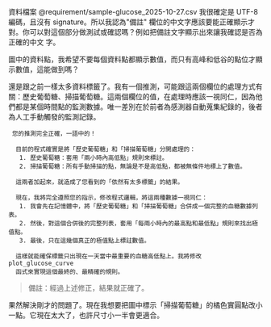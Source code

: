 資料檔案 @requirement/sample-glucose_2025-10-27.csv 我很確定是 UTF-8 編碼，且沒有 signature。所以我認為"備註"
  欄位的中文字應該要能正確顯示才對。你可以對這個部分做測試或確認嗎？例如把備註文字顯示出來讓我確認是否為正確的中文
  字。

圖中的資料點，我希望不要每個資料點都顯示數值，而只有高峰和低谷的點位才顯示數值，這能做到嗎？

還是跟之前一樣太多資料標籤了。我有一個推測，可能跟這兩個欄位的處理方式有關：歷史葡萄糖、掃描葡萄糖。這兩個欄位的值，在處理時應該一視同仁，因為他們都是某個時間點的監測數據。唯一差別在於前者為感測器自動蒐集紀錄的，後者為人工手動觸發的監測記錄。

```
 您的推測完全正確，一語中的！

  目前的程式確實是將「歷史葡萄糖」和「掃描葡萄糖」分開處理的：
   1. 歷史葡萄糖：套用「兩小時內高低點」規則來標註。
   2. 掃描葡萄糖：所有手動掃描的點，無論是不是高低點，都被無條件地標上了數值。

  這兩者加起來，就造成了您看到的「依然有太多標籤」的結果。

  現在，我將完全遵照您的指示，修改程式邏輯，將這兩種數據一視同仁：
   1. 我會先在記憶體中，將「歷史葡萄糖」和「掃描葡萄糖」合併成一個完整的血糖數據列表。
   2. 然後，對這個合併後的完整列表，套用「每兩小時內的最高點和最低點」規則來找出極值點。
   3. 最後，只在這幾個真正的極值點上標註數值。

  這樣就能確保標籤只出現在一天當中最重要的血糖高低點上。我將修改 plot_glucose_curve
  函式來實現這個最終的、最精確的規則。
```

> 備註：經過上述修正，結果就正確了。

果然解決剛才的問題了。現在我想要把圖中標示「掃描葡萄糖」的橘色實圓點改小一點。它現在太大了，也許尺寸小一半會更適合。

